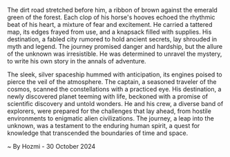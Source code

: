 
The dirt road stretched before him, a ribbon of brown against the emerald green of the forest.  Each clop of his horse's hooves echoed the rhythmic beat of his heart, a mixture of fear and excitement.  He carried a tattered map, its edges frayed from use, and a knapsack filled with supplies.  His destination, a fabled city rumored to hold ancient secrets, lay shrouded in myth and legend. The journey promised danger and hardship, but the allure of the unknown was irresistible.  He was determined to unravel the mystery, to write his own story in the annals of adventure.

The sleek, silver spaceship hummed with anticipation, its engines poised to pierce the veil of the atmosphere.  The captain, a seasoned traveler of the cosmos, scanned the constellations with a practiced eye.  His destination, a newly discovered planet teeming with life, beckoned with a promise of scientific discovery and untold wonders.  He and his crew, a diverse band of explorers, were prepared for the challenges that lay ahead, from hostile environments to enigmatic alien civilizations.  The journey, a leap into the unknown, was a testament to the enduring human spirit, a quest for knowledge that transcended the boundaries of time and space. 

~ By Hozmi - 30 October 2024
